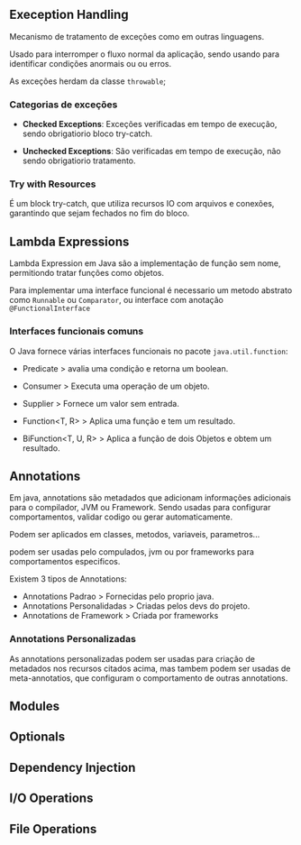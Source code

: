 ## Exeception Handling
Mecanismo de tratamento de exceções como em outras linguagens.

Usado para interromper o fluxo normal da aplicação, sendo usando para identificar condições anormais ou ou erros.

As exceções herdam da classe ```throwable```;

### Categorias de exceções

- **Checked Exceptions**: Exceções verificadas em tempo de execução, sendo obrigatiorio bloco try-catch.

- **Unchecked Exceptions**: São verificadas em tempo de execução, não sendo obrigatiorio tratamento.

### Try with Resources

É um block try-catch, que utiliza recursos IO com arquivos e conexões, garantindo que sejam fechados no fim do bloco.

## Lambda Expressions

Lambda Expression em Java são a implementação de função sem nome, permitiondo tratar funções como objetos.

Para implementar uma interface funcional é necessario um metodo abstrato como ```Runnable``` ou ```Comparator```, ou interface com anotação ```@FunctionalInterface```

### Interfaces funcionais comuns

O Java fornece várias interfaces funcionais no pacote ```java.util.function```:

- Predicate<T> > avalia uma condição e retorna um boolean.

- Consumer<T> > Executa uma operação de um objeto.

- Supplier<T> > Fornece um valor sem entrada.

- Function<T, R> > Aplica uma função e tem um resultado.

- BiFunction<T, U, R> > Aplica a função de dois Objetos e obtem um resultado.

## Annotations
Em java, annotations são metadados que adicionam informações adicionais para o compilador, JVM ou Framework. Sendo usadas para configurar comportamentos, validar codigo ou gerar automaticamente.

Podem ser aplicados em classes, metodos, variaveis, parametros...

podem ser usadas pelo compulados, jvm ou por frameworks para comportamentos especificos.

Existem 3 tipos de Annotations:
- Annotations Padrao > Fornecidas pelo proprio java.
- Annotations Personalidadas > Criadas pelos devs do projeto.
- Annotations de Framework > Criada por frameworks

### Annotations Personalizadas

As annotations personalizadas podem ser usadas para criação de metadados nos recursos citados acima, mas tambem podem ser usadas de meta-annotatios, que configuram o comportamento de outras annotations.

## Modules

## Optionals

## Dependency Injection

## I/O Operations

## File Operations